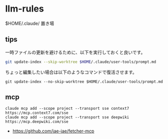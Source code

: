 # llm-rules

$HOME/.claude/ 置き場

## tips

一時ファイルの更新を避けるために、以下を実行しておくと良いです。

```bash
git update-index --skip-worktree $HOME/.claude/user-tools/prompt.md
```

ちょっと編集したい場合は以下のようなコマンドで復活させます。

```
git update-index --no-skip-worktree $HOME/.claude/user-tools/prompt.md
```

## mcp

```
claude mcp add --scope project --transport sse context7 https://mcp.context7.com/sse
claude mcp add --scope project --transport sse deepwiki https://mcp.deepwiki.com/sse
```

- https://github.com/jae-jae/fetcher-mcp
